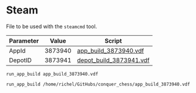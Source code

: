 # Steam

File to be used with the `steamcmd` tool.

Parameter|Value  |Script
---------|-------|------
AppId    |3873940|[app_build_3873940.vdf](app_build_3873940.vdf)
DepotID  |3873941|[depot_build_3873941.vdf](depot_build_3873941.vdf)


```
run_app_build app_build_3873940.vdf

run_app_build /home/richel/GitHubs/conquer_chess/app_build_3873940.vdf

```

